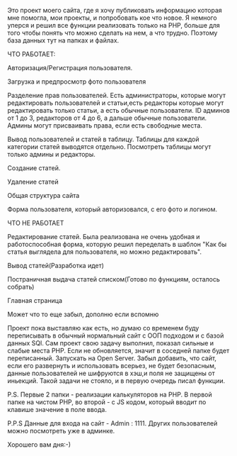 Это проект моего сайта, где я хочу публиковать информацию которая мне помогла, мои проекты, и попробовать кое что новое. Я немного уперся и решил все функции реализовать только на PHP, больше для того чтобы понять что можно сделать на нем, а что трудно. Поэтому база данных тут на папках и файлах.
 
 ЧТО РАБОТАЕТ:
 
Авторизация/Регистрация пользователя.

Загрузка и предпросмотр фото пользователя

Разделение прав пользователей. Есть администраторы, которые могут редактировать пользователей и статьи,есть редакторы которые могут редактировать только статьи, а есть обычные пользователи. ID админов от 1 до 3, редакторов от 4 до 6, а дальше обычные пользователи. Админы могут присваивать права, если есть свободные места.

Вывод пользователей и статей в таблицу. Таблицы для каждой категории статей выводятся отдельно. Посмотреть таблицы могут только админы и редакторы.

Создание статей.

Удаление статей

Общая структура сайта

Форма пользователя, который авторизовался, с его фото и логином.

 
 ЧТО НЕ РАБОТАЕТ
 
Редактирование статей. Была реализована не очень удобная и работоспособная форма, которую решил переделать в шаблон "Как бы статья выглядела для пользователя, но можно редактировать".

Вывод статей(Разработка идет)

Постраничная выдача статей списком(Готово по функциям, осталось собрать)

Главная страница

Может что то еще забыл, дополню если вспомню

Проект пока выставляю как есть, но думаю со временем буду переписывать в обычный нормальный сайт c ООП подходом и с базой данных SQl. Сам проект свою задачу выполнил, показал сильные и слабые места PHP. Если не обновляется, значит в соседней папке будет переписанный. Запускать на Open Server. Забыл добавить, что сайт, если его развернуть и использовать всерьез, не будет безопасным, данные пользователей не шифруются в хэш,и поля не защищены от иньекций.  Такой задачи не стояло, и в первую очередь писал функции.

P.S. Первые 2 папки - реализации калькуляторов на PHP. В первой папке на чистом PHP, во второй - c JS кодом, который вводит по клавише значение в поле ввода.

P.P.S Данные для входа на сайт - Admin : 1111. Других пользователей можно посмотреть уже в админке.

Хорошего вам дня:-)
